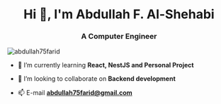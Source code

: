 <h1 align="center">Hi 👋, I'm Abdullah F. Al-Shehabi</h1>
<h3 align="center">A Computer Engineer</h3>

<p align="left"> <img src="https://komarev.com/ghpvc/?username=abdullah75farid&label=Profile%20views&color=0e75b6&style=flat" alt="abdullah75farid" /> </p>

- 🔭 I’m currently learning **React, NestJS and Personal Project**

- 👯 I’m looking to collaborate on **Backend development**

- 📫 E-mail **abdullah75farid@gmail.com**



<!--
**abdullah75f/abdullah75f** is a ✨ _special_ ✨ repository because its `README.md` (this file) appears on your GitHub profile.

Here are some ideas to get you started:

- 🔭 I’m currently working on ...
- 🌱 I’m currently learning ...
- 👯 I’m looking to collaborate on ...
- 🤔 I’m looking for help with ...
- 💬 Ask me about ...
- 📫 How to reach me: ...
- 😄 Pronouns: ...
- ⚡ Fun fact: ...
-->
